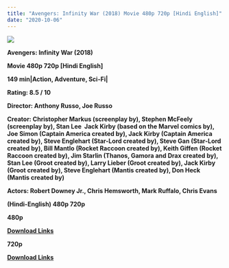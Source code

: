 ```yaml
---
title: "Avengers: Infinity War (2018) Movie 480p 720p [Hindi English]"
date: "2020-10-06"
---
```


[![](https://1.bp.blogspot.com/-B9KXiMlBaf8/XvmHjKmJ0-I/AAAAAAAADws/bb0Jtey3EJQL8UiGH6VgTF5sLtHvXKiGACLcBGAsYHQ/s1600/01waszx.jpg)](https://1.bp.blogspot.com/-B9KXiMlBaf8/XvmHjKmJ0-I/AAAAAAAADws/bb0Jtey3EJQL8UiGH6VgTF5sLtHvXKiGACLcBGAsYHQ/s1600/01waszx.jpg)

**Avengers: Infinity War (2018)**

**Movie 480p 720p \[Hindi English\]**

**149 min|Action, Adventure, Sci-Fi|**

**Rating: 8.5 / 10** 

**Director: Anthony Russo, Joe Russo**

**Creator: Christopher Markus (screenplay by), Stephen McFeely (screenplay by), Stan Lee  Jack Kirby (based on the Marvel comics by), Joe Simon (Captain America created by), Jack Kirby (Captain America created by), Steve Englehart (Star-Lord created by), Steve Gan (Star-Lord created by), Bill Mantlo (Rocket Raccoon created by), Keith Giffen (Rocket Raccoon created by), Jim Starlin (Thanos, Gamora and Drax created by), Stan Lee (Groot created by), Larry Lieber (Groot created by), Jack Kirby (Groot created by), Steve Englehart (Mantis created by), Don Heck (Mantis created by)**

**Actors: Robert Downey Jr., Chris Hemsworth, Mark Ruffalo, Chris Evans**

 **(Hindi-English) 480p 720p** 

**480p**

**[Download Links](https://zee.gl/Q5EKz4)**  

**720p**

**[Download Links](https://zee.gl/jHESQWSE)**
